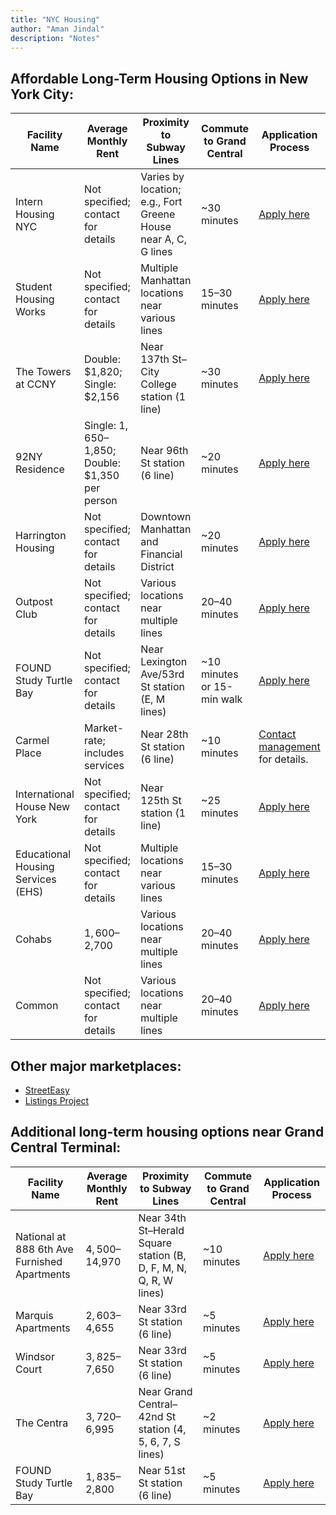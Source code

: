 ```yaml
---
title: "NYC Housing"
author: "Aman Jindal"
description: "Notes"
---
```


## Affordable Long-Term Housing Options in New York City:

| Facility Name             | Average Monthly Rent       | Proximity to Subway Lines                          | Commute to Grand Central | Application Process                                                                                          |
|---------------------------|----------------------------|---------------------------------------------------|--------------------------|--------------------------------------------------------------------------------------------------------------|
| Intern Housing NYC        | Not specified; contact for details | Varies by location; e.g., Fort Greene House near A, C, G lines | ~30 minutes              | <a href="https://interns.nyc/" target="_blank">Apply here</a>                                               |
| Student Housing Works     | Not specified; contact for details | Multiple Manhattan locations near various lines    | 15–30 minutes            | <a href="https://studenthousingworks.com/" target="_blank">Apply here</a>                                   |
| The Towers at CCNY        | Double: $1,820; Single: $2,156 | Near 137th St–City College station (1 line)        | ~30 minutes              | <a href="https://ccnytowers.com/" target="_blank">Apply here</a>                                            |
| 92NY Residence            | Single: $1,650–$1,850; Double: $1,350 per person | Near 96th St station (6 line)             | ~20 minutes              | <a href="https://www.92ny.org/residence" target="_blank">Apply here</a>                                     |
| Harrington Housing        | Not specified; contact for details | Downtown Manhattan and Financial District          | ~20 minutes              | <a href="https://www.harringtonhousing.com/location/new-york-city" target="_blank">Apply here</a>           |
| Outpost Club              | Not specified; contact for details | Various locations near multiple lines               | 20–40 minutes            | <a href="https://outpost-club.com/nyc-intern-housing" target="_blank">Apply here</a>                        |
| FOUND Study Turtle Bay    | Not specified; contact for details | Near Lexington Ave/53rd St station (E, M lines)     | ~10 minutes or 15-min walk | <a href="https://www.foundstudy.com/turtlebay" target="_blank">Apply here</a>                               |
| Carmel Place              | Market-rate; includes services     | Near 28th St station (6 line)                       | ~10 minutes              | <a href="https://en.wikipedia.org/wiki/Carmel_Place" target="_blank">Contact management</a> for details.    |
| International House New York | Not specified; contact for details | Near 125th St station (1 line)                      | ~25 minutes              | <a href="https://www.ihouse-nyc.org/" target="_blank">Apply here</a>                                        |
| Educational Housing Services (EHS) | Not specified; contact for details | Multiple locations near various lines               | 15–30 minutes            | <a href="https://www.studenthousing.org/" target="_blank">Apply here</a>                                    |
| Cohabs                   | $1,600–$2,700              | Various locations near multiple lines               | 20–40 minutes            | <a href="https://www.cohabs.com/" target="_blank">Apply here</a>                                            |
| Common                   | Not specified; contact for details | Various locations near multiple lines               | 20–40 minutes            | <a href="https://www.common.com/" target="_blank">Apply here</a>                                            |


## Other major marketplaces:

- <a href="https://streeteasy.com/" target="_blank">StreetEasy</a>
- <a href="https://www.listingsproject.com/" target="_blank">Listings Project</a>

## Additional long-term housing options near Grand Central Terminal:

| Facility Name                     | Average Monthly Rent  | Proximity to Subway Lines                          | Commute to Grand Central | Application Process                                                                                              |
|-----------------------------------|-----------------------|---------------------------------------------------|--------------------------|--------------------------------------------------------------------------------------------------------------|
| National at 888 6th Ave Furnished Apartments | $4,500–$14,970         | Near 34th St–Herald Square station (B, D, F, M, N, Q, R, W lines) | ~10 minutes              | <a href="https://www.forrent.com/find/NY/metro-NYC/New%2BYork/transit-Grand%2BCentral%2BTerminal" target="_blank">Apply here</a>           |
| Marquis Apartments                | $2,603–$4,655         | Near 33rd St station (6 line)                     | ~5 minutes               | <a href="https://www.forrent.com/find/NY/metro-NYC/New%2BYork/transit-Grand%2BCentral%2BTerminal" target="_blank">Apply here</a>           |
| Windsor Court                     | $3,825–$7,650         | Near 33rd St station (6 line)                     | ~5 minutes               | <a href="https://www.forrent.com/find/NY/metro-NYC/New%2BYork/transit-Grand%2BCentral%2BTerminal" target="_blank">Apply here</a>           |
| The Centra                        | $3,720–$6,995         | Near Grand Central–42nd St station (4, 5, 6, 7, S lines) | ~2 minutes               | <a href="https://www.forrent.com/find/NY/metro-NYC/New%2BYork/transit-Grand%2BCentral%2BTerminal" target="_blank">Apply here</a>           |
| FOUND Study Turtle Bay            | $1,835–$2,800         | Near 51st St station (6 line)                     | ~5 minutes               | <a href="https://www.forrent.com/find/NY/metro-NYC/New%2BYork/transit-Grand%2BCentral%2BTerminal" target="_blank">Apply here</a>           |


